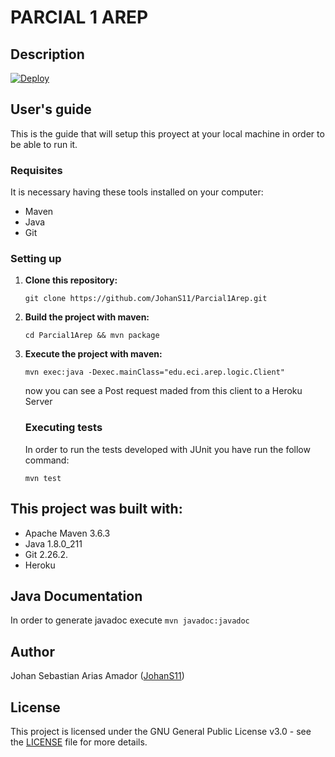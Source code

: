  # PARCIAL 1 AREP
## Description

 
  [![Deploy](https://www.herokucdn.com/deploy/button.svg)](https://secret-spire-04197.herokuapp.com/)
 

## User's guide

  This is the guide that will setup this proyect at your local machine in order to be able to run it.
  
  ### Requisites
  
  It is necessary having these tools installed on your computer:
  
  * Maven 
  * Java 
  * Git
 
  ### Setting up
  
1. **Clone this repository:** 

   `git clone https://github.com/JohanS11/Parcial1Arep.git`

2. **Build the project with maven:**
  
    `cd Parcial1Arep && mvn package`

3. **Execute the project with maven:**

    `mvn exec:java -Dexec.mainClass="edu.eci.arep.logic.Client" `
    
    now you can see a Post request maded from this client to a Heroku Server
  

   ### Executing tests
   
     In order to run the tests developed with JUnit you have run the follow command:
     
     `mvn test`
   
  ## This project was built with:
  
   - Apache Maven 3.6.3 
   - Java 1.8.0_211
   - Git 2.26.2.
   - Heroku
   
  
  ## Java Documentation
  
  In order to generate javadoc execute `mvn javadoc:javadoc`
  
  ## Author
  
  Johan Sebastian Arias Amador ([JohanS11](https://github.com/JohanS11))
  
  ## License
  
  This project is licensed under the GNU General Public License v3.0 - see the [LICENSE](https://github.com/JohanS11/Lab3Arep/blob/master/LICENSE) file for more details.

